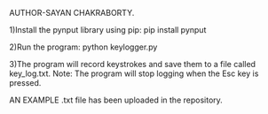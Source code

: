 AUTHOR-SAYAN CHAKRABORTY.

1)Install the pynput library using pip: pip install pynput

2)Run the program: python keylogger.py

3)The program will record keystrokes and save them to a file called key_log.txt. Note: The program will stop logging when the Esc key is pressed.

AN EXAMPLE .txt file has been uploaded in the repository.
